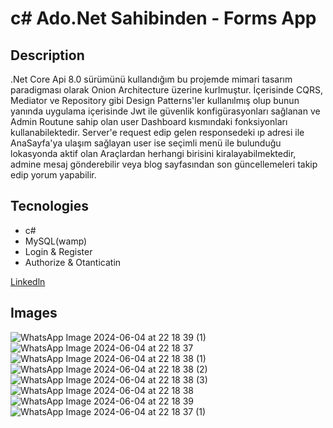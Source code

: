 # c# Ado.Net Sahibinden - Forms App

## Description <br/>
.Net Core Api 8.0 sürümünü kullandığım bu projemde mimari tasarım paradigması olarak Onion Architecture üzerine kurlmuştur. İçerisinde CQRS, Mediator ve Repository gibi Design Patterns'ler
kullanılmış olup bunun yanında uygulama içerisinde Jwt ile güvenlik konfigürasyonları sağlanan ve Admin Routune sahip olan user Dashboard kısmındaki fonksiyonları kullanabilektedir.
Server'e request edip gelen responsedeki ıp adresi ile AnaSayfa'ya ulaşım sağlayan user ise seçimli menü ile bulunduğu lokasyonda aktif olan Araçlardan herhangi birisini kiralayabilmektedir,
admine mesaj gönderebilir veya blog sayfasından son güncellemeleri takip edip yorum yapabilir.

## Tecnologies <br/>
+ c#<br/>
+ MySQL(wamp)<br/>
+ Login & Register<br/>
+ Authorize & Otanticatin<br/>

[Linkedln](https://www.linkedin.com/feed/update/urn:li:activity:7207359420815618048/)

## Images <br/>
![WhatsApp Image 2024-06-04 at 22 18 39 (1)](https://github.com/Tunc4532/SahibineOtoGaleri/assets/121084967/b1d03b6d-44dd-4965-85ef-54e2cdaf4530)
![WhatsApp Image 2024-06-04 at 22 18 37](https://github.com/Tunc4532/SahibineOtoGaleri/assets/121084967/6386f09c-aada-42d5-aa9f-451a01904118)
![WhatsApp Image 2024-06-04 at 22 18 38 (1)](https://github.com/Tunc4532/SahibineOtoGaleri/assets/121084967/4b70ad29-cde6-4222-a2d2-5e59803fb8d9)
![WhatsApp Image 2024-06-04 at 22 18 38 (2)](https://github.com/Tunc4532/SahibineOtoGaleri/assets/121084967/bc037563-d6ec-4915-8eb4-2473171fa6b8)
![WhatsApp Image 2024-06-04 at 22 18 38 (3)](https://github.com/Tunc4532/SahibineOtoGaleri/assets/121084967/279c1516-eebe-431e-811b-e32c9c95597c)
![WhatsApp Image 2024-06-04 at 22 18 38](https://github.com/Tunc4532/SahibineOtoGaleri/assets/121084967/8a51a47c-31ea-4c53-b01a-795fe8b8ff9a)
![WhatsApp Image 2024-06-04 at 22 18 39](https://github.com/Tunc4532/SahibineOtoGaleri/assets/121084967/fdd27480-f2ee-4209-aea3-ced730fe7bc6)
![WhatsApp Image 2024-06-04 at 22 18 37 (1)](https://github.com/Tunc4532/SahibineOtoGaleri/assets/121084967/6749f798-c607-4ed6-96de-ae319c52c8dc)
